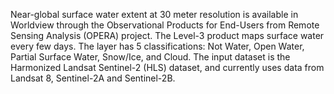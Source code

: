 Near-global surface water extent at 30 meter resolution is available in Worldview through the Observational Products for End-Users from Remote Sensing Analysis (OPERA) project. The Level-3 product maps surface water every few days. The layer has 5 classifications: Not Water, Open Water, Partial Surface Water, Snow/Ice, and Cloud. The input dataset is the Harmonized Landsat Sentinel-2 (HLS) dataset, and currently uses data from Landsat 8, Sentinel-2A and Sentinel-2B.